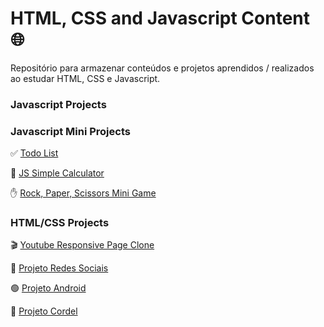 # HTML, CSS and Javascript Content 🌐

Repositório para armazenar conteúdos e projetos aprendidos / realizados ao estudar HTML, CSS e Javascript.
### Javascript  Projects

### Javascript Mini Projects

✅ <a href="https://1larissa.github.io/html-css-javascript/javascript/todo-list/todoList.html">Todo List </a>

🔢 <a href="https://1larissa.github.io/html-css-javascript/javascript/calculator/calculator.html">JS Simple Calculator</a>

✋ <a href="https://1larissa.github.io/html-css-javascript/javascript/dom-mini-projects/rock-paper-scissors-com-JSON.html">Rock, Paper, Scissors Mini Game</a>


### HTML/CSS Projects
🎬 <a href="https://1larissa.github.io/html-css-javascript/html-css/modulo-5/Youtube-Page-Clone/youtube.html">Youtube Responsive Page Clone</a>

📱 <a href="https://1larissa.github.io/html-css-javascript/html-css/modulo-4/desafios/d015/index.html">Projeto Redes Sociais</a>

🟢 <a href="https://1larissa.github.io/html-css-javascript/html-css/modulo-2/desafios/d010/index.html">Projeto Android</a>

📖 <a href="https://1larissa.github.io/html-css-javascript/html-css/modulo-3/desafios/d012">Projeto Cordel</a>